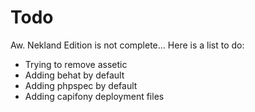 Todo
====

Aw. Nekland Edition is not complete... Here is a list to do:

* Trying to remove assetic
* Adding behat by default
* Adding phpspec by default
* Adding capifony deployment files
